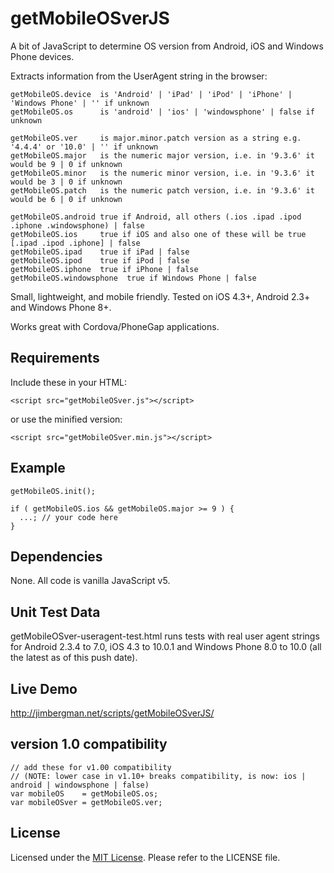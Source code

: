 # getMobileOSverJS

A bit of JavaScript to determine OS version from Android, iOS and Windows Phone devices.

Extracts information from the UserAgent string in the browser:

    getMobileOS.device  is 'Android' | 'iPad' | 'iPod' | 'iPhone' | 'Windows Phone' | '' if unknown
    getMobileOS.os      is 'android' | 'ios' | 'windowsphone' | false if unknown

    getMobileOS.ver     is major.minor.patch version as a string e.g. '4.4.4' or '10.0' | '' if unknown
    getMobileOS.major   is the numeric major version, i.e. in '9.3.6' it would be 9 | 0 if unknown
    getMobileOS.minor   is the numeric minor version, i.e. in '9.3.6' it would be 3 | 0 if unknown
    getMobileOS.patch   is the numeric patch version, i.e. in '9.3.6' it would be 6 | 0 if unknown

    getMobileOS.android true if Android, all others (.ios .ipad .ipod .iphone .windowsphone) | false
    getMobileOS.ios     true if iOS and also one of these will be true [.ipad .ipod .iphone] | false
    getMobileOS.ipad    true if iPad | false
    getMobileOS.ipod    true if iPod | false
    getMobileOS.iphone  true if iPhone | false
    getMobileOS.windowsphone  true if Windows Phone | false

Small, lightweight, and mobile friendly. Tested on iOS 4.3+, Android 2.3+ and Windows Phone 8+.

Works great with Cordova/PhoneGap applications.

## Requirements

Include these in your HTML:

    <script src="getMobileOSver.js"></script>

or use the minified version:

    <script src="getMobileOSver.min.js"></script>

## Example

    getMobileOS.init();

    if ( getMobileOS.ios && getMobileOS.major >= 9 ) {
      ...; // your code here
    }

## Dependencies

None. All code is vanilla JavaScript v5.

## Unit Test Data

getMobileOSver-useragent-test.html runs tests with real user agent strings for Android 2.3.4 to 7.0, iOS 4.3 to 10.0.1 and Windows Phone 8.0 to 10.0 (all the latest as of this push date).

## Live Demo

http://jimbergman.net/scripts/getMobileOSverJS/

## version 1.0 compatibility

    // add these for v1.00 compatibility
    // (NOTE: lower case in v1.10+ breaks compatibility, is now: ios | android | windowsphone | false)
    var mobileOS    = getMobileOS.os;
    var mobileOSver = getMobileOS.ver;

## License

Licensed under the [MIT License](http://opensource.org/licenses/MIT). Please refer to the LICENSE file.
